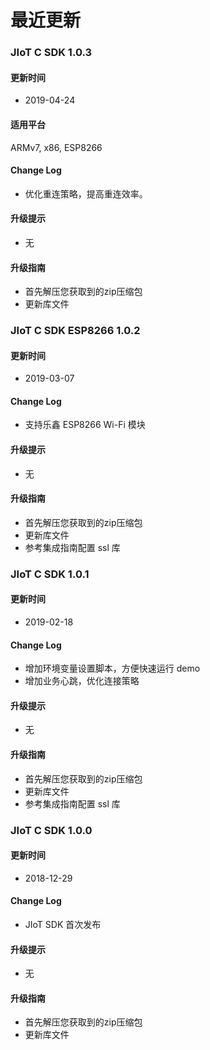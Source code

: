 # 最近更新
### JIoT C SDK  1.0.3

#### 更新时间
+ 2019-04-24
#### 适用平台
ARMv7, x86, ESP8266
#### Change Log
+ 优化重连策略，提高重连效率。

#### 升级提示
+ 无

#### 升级指南
+ 首先解压您获取到的zip压缩包
+ 更新库文件


### JIoT C SDK ESP8266 1.0.2

#### 更新时间

+ 2019-03-07

#### Change Log

+ 支持乐鑫 ESP8266 Wi-Fi 模块

#### 升级提示

+ 无

#### 升级指南
+ 首先解压您获取到的zip压缩包
+ 更新库文件
+ 参考集成指南配置 ssl 库

### JIoT C SDK  1.0.1

#### 更新时间

+ 2019-02-18

#### Change Log

+ 增加环境变量设置脚本，方便快速运行 demo
+ 增加业务心跳，优化连接策略

#### 升级提示

+ 无

#### 升级指南
+ 首先解压您获取到的zip压缩包
+ 更新库文件
+ 参考集成指南配置 ssl 库


### JIoT C SDK  1.0.0

#### 更新时间

+ 2018-12-29

#### Change Log

+ JIoT SDK 首次发布

#### 升级提示

+ 无

#### 升级指南

+ 首先解压您获取到的zip压缩包
+ 更新库文件

